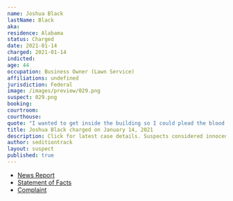 ```yaml
---
name: Joshua Black
lastName: Black
aka:
residence: Alabama
status: Charged
date: 2021-01-14
charged: 2021-01-14
indicted:
age: 44
occupation: Business Owner (Lawn Service)
affiliations: undefined
jurisdiction: Federal
image: /images/preview/029.png
suspect: 029.png
booking:
courtroom:
courthouse:
quote: "I wanted to get inside the building so I could plead the blood of Jesus over it. That was my goal."
title: Joshua Black charged on January 14, 2021
description: Click for latest case details. Suspects considered innocent until proven guilty.
author: seditiontrack
layout: suspect
published: true
---
```

- [News Report](https://www.wbrc.com/2021/01/14/leeds-man-charged-capitol-riot-identified-by-blood-his-cheek/)
- [Statement of Facts](https://www.justice.gov/opa/page/file/1354806/download)
- [Complaint](https://www.justice.gov/opa/page/file/1354811/download)
